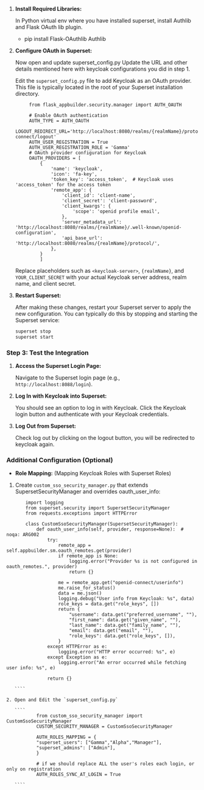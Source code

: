 
1. **Install Required Libraries:**

	In Python virtual env where you have installed superset, install Authlib and Flask OAuth lib plugin.
    
	 - pip install Flask-OAuthlib Authlib

2. **Configure OAuth in Superset:**

	Now open and update superset_config.py 
	Update the URL and other details mentioned here with keycloak configurations you did in step 1.

   Edit the `superset_config.py` file to add Keycloak as an OAuth provider. This file is typically located in the root of your Superset installation directory.

   ```
		from flask_appbuilder.security.manager import AUTH_OAUTH
		
		# Enable OAuth authentication
		AUTH_TYPE = AUTH_OAUTH
		LOGOUT_REDIRECT_URL='http://localhost:8080/realms/{realmName}/protocol/openid-connect/logout'
		AUTH_USER_REGISTRATION = True
		AUTH_USER_REGISTRATION_ROLE = 'Gamma'
		# OAuth provider configuration for Keycloak
		OAUTH_PROVIDERS = [
			{
				'name': 'keycloak',
				'icon': 'fa-key',
				'token_key': 'access_token',  # Keycloak uses 'access_token' for the access token
				'remote_app': {
					'client_id': 'client-name',
					'client_secret': 'client-password',
					'client_kwargs': {
						'scope': 'openid profile email',
					},
					'server_metadata_url': 'http://localhost:8080/realms/{realmName}/.well-known/openid-configuration',
					'api_base_url': 'http://localhost:8080/realms/{realmName}/protocol/',
				},
			}
			]
   ```

   Replace placeholders such as `<keycloak-server>`, `{realmName}`, and `YOUR_CLIENT_SECRET` with your actual Keycloak server address, realm name, and client secret.


3. **Restart Superset:**

   After making these changes, restart your Superset server to apply the new configuration. You can typically do this by stopping and starting the Superset service:

   ```bash
   superset stop
   superset start
   ```

### Step 3: Test the Integration

1. **Access the Superset Login Page:**

   Navigate to the Superset login page (e.g., `http://localhost:8088/login`).

2. **Log In with Keycloak into Superset:**

   You should see an option to log in with Keycloak. Click the Keycloak login button and authenticate with your Keycloak credentials.

3. **Log Out from Superset:**
 
   Check log out by clicking on the logout button, you will be redirected to keycloak again.
   


### Additional Configuration (Optional)

- **Role Mapping:** (Mapping Keycloak Roles with Superset Roles)

1. Create `custom_sso_security_manager.py` that extends SupersetSecurityManager and overrides oauth_user_info:

 ````
		import logging
		from superset.security import SupersetSecurityManager
		from requests.exceptions import HTTPError

		class CustomSsoSecurityManager(SupersetSecurityManager):
			def oauth_user_info(self, provider, response=None):  # noqa: ARG002
				try:
					remote_app = self.appbuilder.sm.oauth_remotes.get(provider)
					if remote_app is None:
						logging.error("Provider %s is not configured in oauth_remotes.", provider)
						return {}

					me = remote_app.get("openid-connect/userinfo")
					me.raise_for_status()
					data = me.json()
					logging.debug("User info from Keycloak: %s", data)
					role_keys = data.get("role_keys", [])
					return {
						"username": data.get("preferred_username", ""),
						"first_name": data.get("given_name", ""),
						"last_name": data.get("family_name", ""),
						"email": data.get("email", ""),
						"role_keys": data.get("role_keys", []),
					}
				except HTTPError as e:
					logging.error("HTTP error occurred: %s", e)
				except Exception as e:
					logging.error("An error occurred while fetching user info: %s", e)

				return {}
				
	````
	
2. Open and Edit the `superset_config.py` 
	
	````
			from custom_sso_security_manager import CustomSsoSecurityManager
			CUSTOM_SECURITY_MANAGER = CustomSsoSecurityManager

			AUTH_ROLES_MAPPING = {
			"superset_users": ["Gamma","Alpha","Manager"],
			"superset_admins": ["Admin"],
			}

			# if we should replace ALL the user's roles each login, or only on registration
			AUTH_ROLES_SYNC_AT_LOGIN = True
			
	````
  